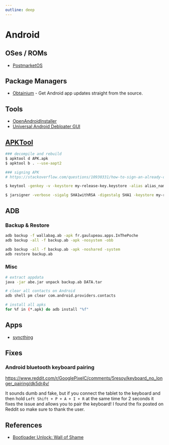 ```yaml
---
outline: deep
---
```


# Android

## OSes / ROMs

- [PostmarketOS](https://postmarketos.org/)

## Package Managers

- [Obtainium](https://github.com/ImranR98/Obtainium) - Get Android app updates straight from the source.

## Tools

- [OpenAndroidInstaller](https://openandroidinstaller.org/#getting-started)
- [Universal Android Debloater GUI](https://github.com/0x192/universal-android-debloater)

## [APKTool](https://ibotpeaches.github.io/Apktool/documentation)

```bash
### decompile and rebuild
$ apktool d APK.apk
$ apktool b . --use-aapt2

### signing APK
# https://stackoverflow.com/questions/10930331/how-to-sign-an-already-compiled-apk

$ keytool -genkey -v -keystore my-release-key.keystore -alias alias_name -keyalg RSA -keysize 2048 -validity 10000

$ jarsigner -verbose -sigalg SHA1withRSA -digestalg SHA1 -keystore my-release-key.keystore my_application.apk alias_name
```

## ADB

### Backup & Restore

```bash
adb backup -f wallabag.ab -apk fr.gaulupeau.apps.InThePoche
adb backup -all -f backup.ab -apk -nosystem -obb

adb backup -all -f backup.ab -apk -noshared -system
adb restore backup.ab
```

### Misc

```bash
# extract appdata
java -jar abe.jar unpack backup.ab DATA.tar

# clear all contacts on Android
adb shell pm clear com.android.providers.contacts

# install all apks
for %f in (*.apk) do adb install "%f"
```

## Apps
- [syncthing](https://github.com/Catfriend1/syncthing-android)

## Fixes

### Android bluetooth keyboard pairing

<https://www.reddit.com/r/GooglePixelC/comments/5resoy/keyboard_no_longer_pairing/dk5dr4v/>

It sounds dumb and fake, but if you connect the tablet to the keyboard and then hold `Left Shift + P + A + I + R` at the same time for 2 seconds it fixes the issue and allows you to pair the keyboard! I found the fix posted on Reddit so make sure to thank the user.

## References
- [Bootloader Unlock: Wall of Shame](https://github.com/melontini/bootloader-unlock-wall-of-shame)
